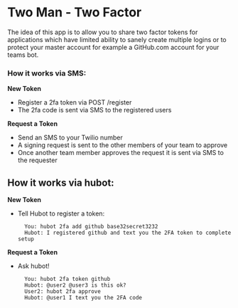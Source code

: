 # Two Man - Two Factor

The idea of this app is to allow you to share two factor tokens for applications
which have limited ability to sanely create multiple logins or to protect your
master account for example a GitHub.com account for your teams bot.

### How it works via SMS:

**New Token**
- Register a 2fa token via POST /register
- The 2fa code is sent via SMS to the registered users

**Request a Token**
- Send an SMS to your Twilio number
- A signing request is sent to the other members of your team to approve
- Once another team member approves the request it is sent via SMS to the requester

## How it works via hubot:

**New Token**
- Tell Hubot to register a token:

  ```
    You: hubot 2fa add github base32secret3232
    Hubot: I registered github and text you the 2FA token to complete setup
  ```

**Request a Token**
- Ask hubot!

  ```
    You: hubot 2fa token github
    Hubot: @user2 @user3 is this ok?
    User2: hubot 2fa approve
    Hubot: @user1 I text you the 2FA code
  ```
